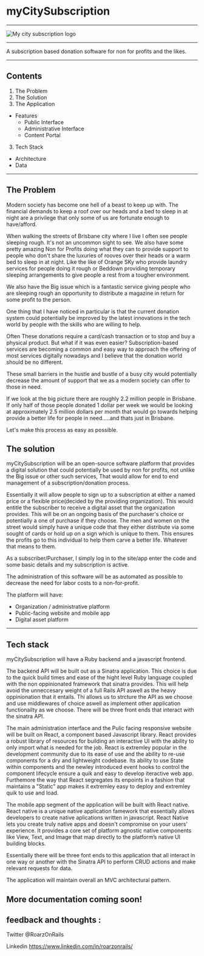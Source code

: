 # myCitySubscription

---

![My city subscription logo](./assets/myCitySubscription.png)

---

A subscription based donation software for non for profits and the likes.

---

## Contents
1. The Problem
2. The Solution
3. The Application
  - Features
    - Public Interface
    - Administrative Interface
    - Content Portal
3. Tech Stack
  - Architecture
  - Data

  ---

  ## The Problem
  
  Modern society has become one hell of a beast to keep up with. The financial demands to keep a roof over our heads and a bed to sleep in at night are a privilege that only some of us are fortunate enough to have/afford. 

  When walking the streets of Brisbane city where I live I often see people sleeping rough. It's not an uncommon sight to see. We also have some pretty amazing Non for Profits doing what they can to provide support to people who don't share the luxuries of rooves over their heads or a warm bed to sleep in at night. Like the like of Orange SKy who provide laundry services for people doing it rough or Beddown providing temporary sleeping arrangements to give people a rest from a tougher environment.

  We also have the Big issue which is a fantastic service giving people who are sleeping rough an opportunity to distribute a magazine in return for some profit to the person.

  One thing that I have noticed in particular is that the current donation system could potentially be improved by the latest innovations in the tech world by people with the skills who are willing to help.

Often These donations require a card/cash transaction or to stop and buy a physical product. But what if it was even easier? Subscription-based services are becoming a common and easy way to approach the offering of most services digitally nowadays and I believe that the donation world should be no different. 

These small barriers in the hustle and bustle of a busy city would potentially decrease the amount of support that we as a modern society can offer to those in need.

If we look at the big picture there are roughly 2.2 million people in Brisbane. If only half of those people donated 1 dollar per week we would be looking at approximately 2.5 million dollars per month that would go towards helping provide a better life for people in need.....and thats just in Brisbane.

Let's make this process as easy as possible.

## The solution

myCitySubscription will be an open-source software platform that provides a digital solution that could potentially be used by non for profits, not unlike the Big issue or other such services, That would allow for end to end management of a subscription/donation process.

Essentially it will allow people to sign up to a subscription at either a named price or a flexible price(decided by the providing organization). This would entitle the subscriber to receive a digital asset that the organization provides. This will be on an ongoing basis of the purchaser's choice or potentially a one of purchase if they choose. The men and women on the street would simply have a unique code that they either distribute via some sought of cards or hold up on a sign which is unique to them. This ensures the profits go to this individual to help them carve a better life. Whatever that means to them.

As a subscriber/Purchaser, I simply log in to the site/app enter the code and some basic details and my subscription is active.

The administration of this software will be as automated as possible to decrease the need for labor costs to a non-for-profit.

The platform will have:

- Organization / administrative platform
- Public-facing website and mobile app
- Digital asset platform

---

## Tech stack 

myCitySubscription will have a Ruby backend and a javascript frontend.

 The backend API will be built out as a Sinatra application. This choice is due to the quick build times and ease of the hight level Ruby language coupled with the non oppinionated framework that sinatra provides. This will help avoid the unneccesary weight of a full Rails API aswell as the heavy oppinionation that it entails. Thi allows us to strcture the API as we choose and use middlewares of choice aswell as implement other application functionailty as we choose. There will be three front ends that interact with the sinatra API. 

The main administration interface and the Pulic facing responsive website will be built on React, a component based Javascript library. React provides a robust library of resources for building an interactive UI with the ability to only import what is needed for the job. React is extremley popular in the development community due to its ease of use and the ability to re-use components for a dry and lightweight codebase. Its ability to use State within components and the newley introduced event hooks to control the component lifecycle ensure a quik and easy to develop iteractive web app. Furthemore the way that React segregates its enpoints in a fashion that maintains a "Static" app makes it extremley easy to deploy and extremley quik to use and load. 

The mobile app segment of the application will be built with React native. React native is a unique native application famework that essentially allows developers to create native aplications written in javascript. React Native lets you create truly native apps and doesn't compromise on your users' experience. It provides a core set of platform agnostic native components like View, Text, and Image that map directly to the platform’s native UI building blocks.

Essentially there will be three font ends to this application that all interact in one way or another with the Sinatra API to perform CRUD actions and make relevant requests for data.

The application will maintain overall an MVC architectural pattern.

## More documentation coming soon!


## feedback and thoughts : 

Twitter @RoarzOnRails

Linkedin https://www.linkedin.com/in/roarzonrails/
